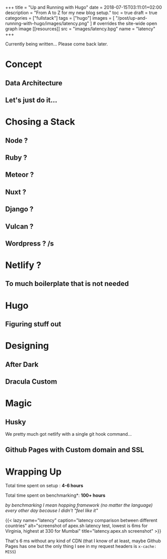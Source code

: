+++
title = "Up and Running with Hugo"
date = 2018-07-15T03:11:01+02:00
description = "From A to Z for my new blog setup."
toc = true
draft = true
categories = ["fullstack"]
tags = ["hugo"]
images = [
  "/post/up-and-running-with-hugo/images/latency.png"
] # overrides the site-wide open graph image
[[resources]]
  src = "images/latency.bpg"
  name = "latency"
+++

Currently being written... Please come back later.

<!--more-->
# Concept
## Data Architecture
## Let's just do it...

# Chosing a Stack
## Node ?
## Ruby ?
## Meteor ?
## Nuxt ?
## Django ?
## Vulcan ?
## Wordpress ? /s

# Netlify ?
## To much boilerplate that is not needed

# Hugo
## Figuring stuff out

# Designing
## After Dark
## Dracula Custom

# Magic
## Husky
We pretty much got netlify with a single git hook command...

## Github Pages with Custom domain and SSL

# Wrapping Up
Total time spent on setup : **4-6 hours**

Total time spent on benchmarking*: **100+ hours**

_by benchmarking I mean hopping framework (no matter the language) every other day because I didn't "feel like it"_

{{< lazy name="latency" caption="latency comparison between different countries" alt="screenshot of apex.sh latency test, lowest is 6ms for Virginia, highest at 330 for Mumbai" title="latency.apex.sh screenshot" >}}

That's 6 ms without any kind of CDN (that I know of at least, maybe Github Pages has one but the only thing I see in my request headers is `x-cache: MISS`)